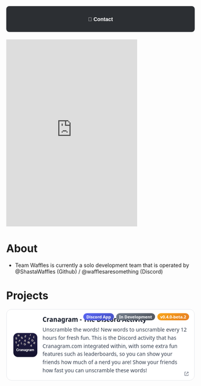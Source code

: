 <style>
  /* Section wrapper: wider than the theme’s default content width */
.projects-wrap {
  max-width: 100%;     /* never exceed parent width */
  margin: 0 auto;      /* keep centered */
}

  .projects-grid {
    display: grid;
    grid-template-columns: 1fr; /* 1 column on mobile */
    gap: 18px;
  }
  @media (min-width: 880px) {
    .projects-grid { grid-template-columns: 1fr 1fr; } /* 2 columns on desktop */
  }

  .project-card {
    box-sizing: border-box;
    position: relative;
    display: flex;
    align-items: center;
    gap: 14px;
    padding: 16px 18px;
    border-radius: 14px;
    text-decoration: none;
    border: 1px solid #2f3136;
    background: #1f2227;
    transition: transform .12s ease, box-shadow .12s ease, border-color .12s ease;
    width: 100%;                 /* make each card span its grid cell */
  }
  .project-card:hover {
    transform: translateY(-2px);
    box-shadow: 0 6px 18px rgba(0,0,0,.25);
    border-color: #3b3f47;
  }

  .project-icon {
    width: 64px; height: 64px;
    border-radius: 12px;
    flex: 0 0 64px;
    object-fit: cover;
    background: #2c2f33;
  }

  .project-text { display: grid; gap: 6px; min-width: 0; }
  .project-title {
    font: 700 17px/1.25 system-ui, -apple-system, Segoe UI, Roboto, Arial, sans-serif;
    color: #fff; margin: 0;
    white-space: nowrap; overflow: hidden; text-overflow: ellipsis;
  }
  .project-desc {
    max-width: 80ch; /* keeps text readable */
    font: 400 14px/1.55 system-ui, -apple-system, Segoe UI, Roboto, Arial, sans-serif;
    color: #c9d1d9; margin: 0;
  }

  /* Corner badges */
  .project-badges {
    position: absolute;
    top: 10px; right: 14px;
    display: flex; gap: 6px; flex-wrap: wrap;
  }
 /* Base badge */
.project-badge { 
  font: 600 11px/1 system-ui, -apple-system, Segoe UI, Roboto, Arial, sans-serif;
  padding: 4px 8px;
  border-radius: 999px;
  color: #fff;
  white-space: nowrap;
  background: #5865F2; /* fallback */
  background-size: 200% 200%;
  transition: background-position 0.3s ease;
}
.project-badge:hover {
  background-position: right center; /* animate gradient on hover */
}

/* Gradient variants */
.badge-blue {
  background: linear-gradient(135deg, #5865F2, #4752C4);
}
.badge-green {
  background: linear-gradient(135deg, #43B581, #2E8B57);
}
.badge-red {
  background: linear-gradient(135deg, #F04747, #C0392B);
}
.badge-gray {
  background: linear-gradient(135deg, #747F8D, #4F545C);
}
.badge-yellow {
  background: linear-gradient(135deg, #FAA61A, #E67E22);
}
.badge-orange {
  background: linear-gradient(135deg, #F26522, #D35400);
}
.badge-purple {
  background: linear-gradient(135deg, #9B59B6, #6D3C91);
}
.badge-pink {
  background: linear-gradient(135deg, #E91E63, #C2185B);
}
.badge-teal {
  background: linear-gradient(135deg, #1ABC9C, #148F77);
}
.badge-black {
  background: linear-gradient(135deg, #23272A, #0D0D0D);
  color: #fff;
}
.badge-white {
  background: linear-gradient(135deg, #ffffff, #f3f4f6);
  color: #111827;
  border: 1px solid #ddd;
}

/* External link icon — always visible */
.project-link-icon {
  position: absolute;
  bottom: 10px;
  right: 14px;
  width: 14px;
  height: 14px;
  opacity: 1;                 /* <- always visible */
  fill: currentColor;
  color: #c9d1d9;             /* dark theme */
  transition: transform 0.2s ease;
}
.project-card:hover .project-link-icon {
  transform: translateY(-1px);
}

/* Light mode color */
@media (prefers-color-scheme: light) {
  .project-link-icon { color: #6b7280; } /* slate-500 */
}


  /* Light mode adjustments */
  @media (prefers-color-scheme: light) {
    .project-card { background:#fff; border-color:#e5e7eb; }
    .project-card:hover { border-color:#d1d5db; box-shadow:0 6px 18px rgba(0,0,0,.08); }
    .project-title { color:#111827; }
    .project-desc { color:#374151; }
    .project-icon { background:#f3f4f6; }
  }
</style>


<div style="
  background-color:#2c2f33;
  padding: 12px;
  display:flex;
  justify-content:center;
  gap: 30px;
  border-radius: 8px;
  margin-bottom: 20px;
">

  <a href="" style="color:white; text-decoration:none; font-weight:bold; font-family:Arial, sans-serif;">📜 Contact</a>

</div>

<iframe src="https://discord.com/widget?id=734547551931596961&theme=dark" width="350" height="500" allowtransparency="true" frameborder="0" sandbox="allow-popups allow-popups-to-escape-sandbox allow-same-origin allow-scripts"></iframe>

# About
- Team Waffles is currently a solo development team that is operated by @ShastaWaffles (Github) / @wafflesaresomething (Discord)

# Projects
<div class="projects-wrap">

  <a class="project-card" href="cranagram.html" aria-label="Open Cranagram project">
    <img class="project-icon" src="cranagram-squared.png" alt="Cranagram icon">
    <div class="project-text">
      <h3 class="project-title">Cranagram - The Discord Activity</h3>
      <p class="project-desc">Unscramble the words! New words to unscramble every 12 hours for fresh fun. This is the Discord activity that has Cranagram.com integrated within, with some extra fun features such as leaderboards, so you can show your friends how much of a nerd you are! Show your friends how fast you can unscramble these words! </p>
    </div>
    <div class="project-badges">
      <span class="project-badge badge-blue">Discord App</span>
      <span class="project-badge badge-gray">In Development</span>
      <span class="project-badge badge-yellow">v0.4.0-beta.2</span>
    </div>
      <svg class="project-link-icon" xmlns="http://www.w3.org/2000/svg" viewBox="0 0 24 24">
    <path d="M14 3h7v7h-2V6.41l-9.29 9.3-1.42-1.42 9.3-9.29H14V3zM5 5h5V3H5c-1.1 
    0-2 .9-2 2v14c0 1.1.9 2 2 2h14c1.1 0 2-.9 
    2-2v-5h-2v5H5V5z"/>
  </svg>
  </a>

</div>
